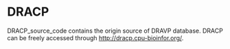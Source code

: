 # DRACP
DRACP_source_code contains the origin source of DRAVP database. DRACP can be freely accessed through http://dracp.cpu-bioinfor.org/.
